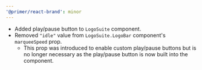 ```yaml
---
'@primer/react-brand': minor
---
```


- Added play/pause button to `LogoSuite` component.
- Removed `"idle"` value from `LogoSuite.LogoBar` component's `marqueeSpeed` prop.
  - This prop was introduced to enable custom play/pause buttons but is no longer necessary as the play/pause button is now built into the component.
